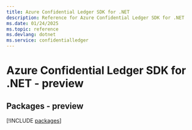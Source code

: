 ```yaml
---
title: Azure Confidential Ledger SDK for .NET
description: Reference for Azure Confidential Ledger SDK for .NET
ms.date: 01/24/2025
ms.topic: reference
ms.devlang: dotnet
ms.service: confidentialledger
---
```

# Azure Confidential Ledger SDK for .NET - preview
## Packages - preview
[!INCLUDE [packages](confidential-ledger-index.md)]